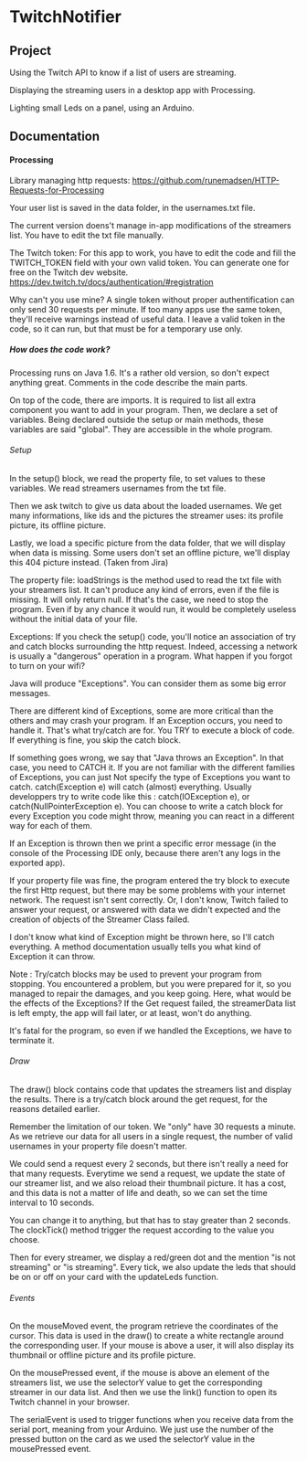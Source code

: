 # TwitchNotifier
## Project

Using the Twitch API to know if a list of users are streaming.

Displaying the streaming users in a desktop app with Processing.

Lighting small Leds on a panel, using an Arduino.

## Documentation

#### Processing

Library managing http requests: https://github.com/runemadsen/HTTP-Requests-for-Processing

Your user list is saved in the data folder, in the usernames.txt file.

The current version doens't manage in-app modifications of the streamers list.
You have to edit the txt file manually.

The Twitch token:
For this app to work, you have to edit the code and fill the TWITCH_TOKEN field with your own valid token.
You can generate one for free on the Twitch dev website.
https://dev.twitch.tv/docs/authentication/#registration

Why can't you use mine? A single token without proper authentification can only send 30 requests per minute.
If too many apps use the same token, they'll receive warnings instead of useful data.
I leave a valid token in the code, so it can run, but that must be for a temporary use only.


##### How does the code work?

Processing runs on Java 1.6. It's a rather old version, so don't expect anything great.
Comments in the code describe the main parts.

On top of the code, there are imports. It is required to list all extra component you want to add in your program.
Then, we declare a set of variables. Being declared outside the setup or main methods, these variables are said "global".
They are accessible in the whole program. 

###### Setup

In the setup() block, we read the property file, to set values to these variables. 
We read streamers usernames from the txt file. 

Then we ask twitch to give us data about the loaded usernames.
We get many informations, like ids and the pictures the streamer uses: its profile picture, its offline picture.

Lastly, we load a specific picture from the data folder, that we will display when data is missing.
Some users don't set an offline picture, we'll display this 404 picture instead. (Taken from Jira)


The property file:
loadStrings is the method used to read the txt file with your streamers list.
It can't produce any kind of errors, even if the file is missing. It will only return null. 
If that's the case, we need to stop the program. Even if by any chance it would run, it would be completely useless without 
the initial data of your file. 

Exceptions:
If you check the setup() code, you'll notice an association of try and catch blocks surrounding the http request.
Indeed, accessing a network is usually a "dangerous" operation in a program.
What happen if you forgot to turn on your wifi? 

Java will produce "Exceptions". You can consider them as some big error messages. 

There are different kind of Exceptions, some are more critical than the others and may crash your program.
If an Exception occurs, you need to handle it.
That's what try/catch are for.
You TRY to execute a block of code. If everything is fine, you skip the catch block.

If something goes wrong, we say that "Java throws an Exception". In that case, you need to CATCH it. 
If you are not familiar with the different families of Exceptions, you can just Not specify the type of Exceptions you want to catch.
catch(Exception e) will catch (almost) everything. 
Usually developpers try to write code like this : catch(IOException e), or catch(NullPointerException e).
You can choose to write a catch block for every Exception you code might throw, meaning you can react in a different way for each of them.

If an Exception is thrown then we print a specific error message (in the console of the Processing IDE only, because there aren't any logs in the exported app).

If your property file was fine, the program entered the try block to execute the first Http request, but there may be some problems with your internet network. 
The request isn't sent correctly. Or, I don't know, Twitch failed to answer your request, or answered with data we didn't expected and the creation of objects of the Streamer Class failed.

I don't know what kind of Exception might be thrown here, so I'll catch everything. A method documentation usually tells you what kind of Exception it can throw.

Note : 
Try/catch blocks may be used to prevent your program from stopping. 
You encountered a problem, but you were prepared for it, so you managed to repair the damages, and you keep going.
Here, what would be the effects of the Exceptions?
If the Get request failed, the streamerData list is left empty, the app will fail later, or at least, won't do anything.

It's fatal for the program, so even if we handled the Exceptions, we have to terminate it.

###### Draw

The draw() block contains code that updates the streamers list and display the results.
There is a try/catch block around the get request, for the reasons detailed earlier. 

Remember the limitation of our token. We "only" have 30 requests a minute.
As we retrieve our data for all users in a single request, the number of valid usernames in your property file doesn't matter.

We could send a request every 2 seconds, but there isn't really a need for that many requests. 
Everytime we send a request, we update the state of our streamer list, and we also reload their thumbnail picture.
It has a cost, and this data is not a matter of life and death, so we can set the time interval to 10 seconds.

You can change it to anything, but that has to stay greater than 2 seconds.
The clockTick() method trigger the request according to the value you choose.


Then for every streamer, we display a red/green dot and the mention "is not streaming" or "is streaming".
Every tick, we also update the leds that should be on or off on your card with the updateLeds function.

###### Events

On the mouseMoved event, the program retrieve the coordinates of the cursor.
This data is used in the draw() to create a white rectangle around the corresponding user.
If your mouse is above a user, it will also display its thumbnail or offline picture and its 
profile picture.


On the mousePressed event, if the mouse is above an element of the streamers list, we use the selectorY value to get the corresponding streamer
in our data list. And then we use the link() function to open its Twitch channel in your browser.

The serialEvent is used to trigger functions when you receive data from the serial port, meaning from your Arduino.
We just use the number of the pressed button on the card as we used the selectorY value in the mousePressed event.

